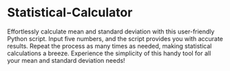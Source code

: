 # Statistical-Calculator
Effortlessly calculate mean and standard deviation with this user-friendly Python script. Input five numbers, and the script provides you with accurate results. Repeat the process as many times as needed, making statistical calculations a breeze. Experience the simplicity of this handy tool for all your mean and standard deviation needs!
